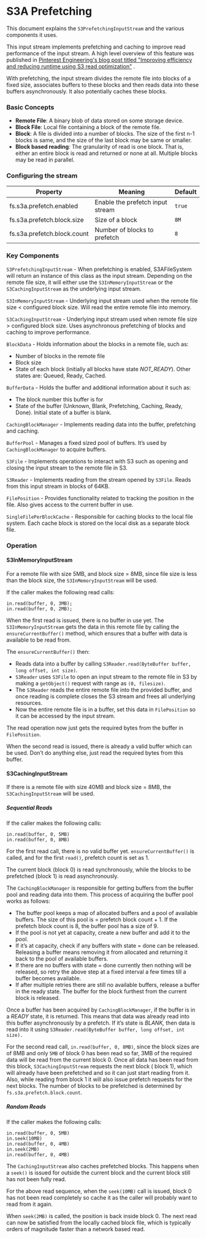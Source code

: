 <!---
  Licensed under the Apache License, Version 2.0 (the "License");
  you may not use this file except in compliance with the License.
  You may obtain a copy of the License at

   http://www.apache.org/licenses/LICENSE-2.0

  Unless required by applicable law or agreed to in writing, software
  distributed under the License is distributed on an "AS IS" BASIS,
  WITHOUT WARRANTIES OR CONDITIONS OF ANY KIND, either express or implied.
  See the License for the specific language governing permissions and
  limitations under the License. See accompanying LICENSE file.
-->

# S3A Prefetching

This document explains the `S3PrefetchingInputStream` and the various components it uses.

This input stream implements prefetching and caching to improve read performance of the input
stream. A high level overview of this feature was published in
[Pinterest Engineering's blog post titled "Improving efficiency and reducing runtime using S3 read optimization"](https://medium.com/pinterest-engineering/improving-efficiency-and-reducing-runtime-using-s3-read-optimization-b31da4b60fa0)
.

With prefetching, the input stream divides the remote file into blocks of a fixed size, associates
buffers to these blocks and then reads data into these buffers asynchronously. It also potentially
caches these blocks.

### Basic Concepts

* **Remote File**: A binary blob of data stored on some storage device.
* **Block File**: Local file containing a block of the remote file.
* **Block**: A file is divided into a number of blocks. The size of the first n-1 blocks is same,
  and the size of the last block may be same or smaller.
* **Block based reading**: The granularity of read is one block. That is, either an entire block is
  read and returned or none at all. Multiple blocks may be read in parallel.

### Configuring the stream

|Property    |Meaning    |Default    |
|---	|---	|---	|
|fs.s3a.prefetch.enabled    |Enable the prefetch input stream    |`true` |
|fs.s3a.prefetch.block.size    |Size of a block    |`8M`    |
|fs.s3a.prefetch.block.count    |Number of blocks to prefetch    |`8`    |

### Key Components

`S3PrefetchingInputStream` - When prefetching is enabled, S3AFileSystem will return an instance of
this class as the input stream. Depending on the remote file size, it will either use
the `S3InMemoryInputStream` or the `S3CachingInputStream` as the underlying input stream.

`S3InMemoryInputStream` - Underlying input stream used when the remote file size < configured block
size. Will read the entire remote file into memory.

`S3CachingInputStream` - Underlying input stream used when remote file size > configured block size.
Uses asynchronous prefetching of blocks and caching to improve performance.

`BlockData` - Holds information about the blocks in a remote file, such as:

* Number of blocks in the remote file
* Block size
* State of each block (initially all blocks have state *NOT_READY*). Other states are: Queued,
  Ready, Cached.

`BufferData` - Holds the buffer and additional information about it such as:

* The block number this buffer is for
* State of the buffer (Unknown, Blank, Prefetching, Caching, Ready, Done). Initial state of a buffer
  is blank.

`CachingBlockManager` - Implements reading data into the buffer, prefetching and caching.

`BufferPool` - Manages a fixed sized pool of buffers. It’s used by `CachingBlockManager` to acquire
buffers.

`S3File` - Implements operations to interact with S3 such as opening and closing the input stream to
the remote file in S3.

`S3Reader` - Implements reading from the stream opened by `S3File`. Reads from this input stream in
blocks of 64KB.

`FilePosition` - Provides functionality related to tracking the position in the file. Also gives
access to the current buffer in use.

`SingleFilePerBlockCache` - Responsible for caching blocks to the local file system. Each cache
block is stored on the local disk as a separate block file.

### Operation

#### S3InMemoryInputStream

For a remote file with size 5MB, and block size = 8MB, since file size is less than the block size,
the `S3InMemoryInputStream` will be used.

If the caller makes the following read calls:

```
in.read(buffer, 0, 3MB);
in.read(buffer, 0, 2MB);
```

When the first read is issued, there is no buffer in use yet. The `S3InMemoryInputStream` gets the
data in this remote file by calling the `ensureCurrentBuffer()` method, which ensures that a buffer
with data is available to be read from.

The `ensureCurrentBuffer()` then:

* Reads data into a buffer by calling `S3Reader.read(ByteBuffer buffer, long offset, int size)`.
* `S3Reader` uses `S3File` to open an input stream to the remote file in S3 by making
  a `getObject()` request with range as `(0, filesize)`.
* The `S3Reader` reads the entire remote file into the provided buffer, and once reading is complete
  closes the S3 stream and frees all underlying resources.
* Now the entire remote file is in a buffer, set this data in `FilePosition` so it can be accessed
  by the input stream.

The read operation now just gets the required bytes from the buffer in `FilePosition`.

When the second read is issued, there is already a valid buffer which can be used. Don’t do anything
else, just read the required bytes from this buffer.

#### S3CachingInputStream

If there is a remote file with size 40MB and block size = 8MB, the `S3CachingInputStream` will be
used.

##### Sequential Reads

If the caller makes the following calls:

```
in.read(buffer, 0, 5MB)
in.read(buffer, 0, 8MB)
```

For the first read call, there is no valid buffer yet. `ensureCurrentBuffer()` is called, and for
the first `read()`, prefetch count is set as 1.

The current block (block 0) is read synchronously, while the blocks to be prefetched (block 1) is
read asynchronously.

The `CachingBlockManager` is responsible for getting buffers from the buffer pool and reading data
into them. This process of acquiring the buffer pool works as follows:

* The buffer pool keeps a map of allocated buffers and a pool of available buffers. The size of this
  pool is = prefetch block count + 1. If the prefetch block count is 8, the buffer pool has a size
  of 9.
* If the pool is not yet at capacity, create a new buffer and add it to the pool.
* If it’s at capacity, check if any buffers with state = done can be released. Releasing a buffer
  means removing it from allocated and returning it back to the pool of available buffers.
* If there are no buffers with state = done currently then nothing will be released, so retry the
  above step at a fixed interval a few times till a buffer becomes available.
* If after multiple retries there are still no available buffers, release a buffer in the ready
  state. The buffer for the block furthest from the current block is released.

Once a buffer has been acquired by `CachingBlockManager`, if the buffer is in a *READY* state, it is
returned. This means that data was already read into this buffer asynchronously by a prefetch. If
it’s state is *BLANK,* then data is read into it
using `S3Reader.read(ByteBuffer buffer, long offset, int size).`

For the second read call, `in.read(buffer, 0, 8MB)`, since the block sizes are of 8MB and only `5MB`
of block 0 has been read so far, 3MB of the required data will be read from the current block 0.
Once all data has been read from this block, `S3CachingInputStream` requests the next block (
block 1), which will already have been prefetched and so it can just start reading from it. Also,
while reading from block 1 it will also issue prefetch requests for the next blocks. The number of
blocks to be prefetched is determined by `fs.s3a.prefetch.block.count`.

##### Random Reads

If the caller makes the following calls:

```
in.read(buffer, 0, 5MB)
in.seek(10MB)
in.read(buffer, 0, 4MB)
in.seek(2MB)
in.read(buffer, 0, 4MB)
```

The `CachingInputStream` also caches prefetched blocks. This happens when a `seek()` is issued for
outside the current block and the current block still has not been fully read.

For the above read sequence, when the `seek(10MB)` call is issued, block 0 has not been read
completely so cache it as the caller will probably want to read from it again.

When `seek(2MB)` is called, the position is back inside block 0. The next read can now be satisfied
from the locally cached block file, which is typically orders of magnitude faster than a network
based read.